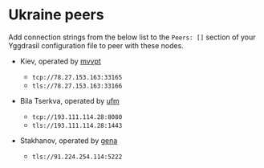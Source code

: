 # Ukraine peers

Add connection strings from the below list to the `Peers: []` section of your
Yggdrasil configuration file to peer with these nodes.

* Kiev, operated by [mvvpt](mvvpt0@bigmir.net)
  * `tcp://78.27.153.163:33165`
  * `tls://78.27.153.163:33166`

* Bila Tserkva, operated by [ufm](ufm@ufm.lol)
  * `tcp://193.111.114.28:8080`
  * `tls://193.111.114.28:1443`

* Stakhanov, operated by [gena](https://t.me/gennadykataev)
  * `tls://91.224.254.114:5222`
